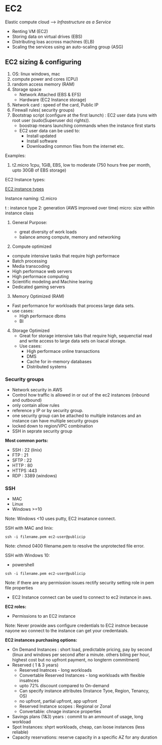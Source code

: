 # EC2

Elastic compute cloud --> *Infrastructure as a Service*

- Renting VM (EC2)
- Storing data on virtual drives (EBS)
- Distributing loas accross machines (ELB)
- Scaling the services using an auto-scaling group (ASG)


## EC2 sizing & configuring

1. OS: linux windows, mac
2. compute power and cores (CPU)
3. random access memory (RAM)
4. Storage space
   - Network Attached (EBS & EFS)
   - Hardware (EC2 Instance storage)
5. Network card : speed of the card, Public IP
6. Firewall rules( security groups)
7. Bootstrap script (configure at the first launch) : EC2 user data (runs with root user (sudo(Superuser do) rights)).
    - boostrap means launching commands when the instance first starts
    - EC2 user data can be used to:
       - Install updated
       - Install software
       - Downloading common files from the internet etc.  


Examples:

1. t2.micro 1cpu, 1GiB, EBS, low to moderate (750 hours free per month, upto 30GB of EBS storage)


EC2 Instance types:

[EC2 instance types](https://aws.amazon.com/ec2/instance-types/)

Instance naming: t2.micro

t : instance type
2: generation (AWS improved over time)
micro: size within instance class

1. General Purpose:

   - great diversity of work loads
   - balance among compute, memory and networking

2. Compute optimized
  - compute intensive tasks that require high performace
  - Batch processing
  - Media transcoding
  - High performace web servers
  - High performace computing
  - Scientific modeling and Machine learing
  - Dedicated gaming servers 

3. Memory Optimized (RAM)
  - Fast performance for workloads that process large data sets.
  - use cases:
     - High performace dbms
     - BI


4. Storage Optimized
   - Great for storage intensive taks that require high, sequenctial read and write access to large data sets on loacal storage.
   - Use cases:
      - High performace online transactions
      - DMS
      - Cache for in-memory databases
      - Distributed systems


### Security groups


- Network security in AWS
- Control how traffic is allowed in or out of the ec2 instances (inbound and outbound)
- only contain allow rules
- reference y IP or by security group.
- one security group can be attached to multiple instances and an instance can have multiple security groups
- locked down to region/VPC combination
- SSH in seprate security group


**Most common ports:**

- SSH : 22 (linix)
- FTP : 21
- SFTP : 22
- HTTP : 80
- HTTPS :443
- RDP : 3389 (windows)


### SSH

- MAC
- Linux
- Windows >=10

Note: Windows <10 uses putty, EC2 insatance connect.

SSH with MAC and linix: 

```
ssh -i filename.pem ec2-user@publicip
``` 

Note: chmod 0400 filename.pem to resolve the unprotected file error.

SSH with Windows 10:
- powershell
  
```
ssh -i filename.pem ec2-user@publicip
``` 

Note: if there are any permission issues rectify security setting role in pem file properties


- EC2 Instance connect can be used to connect to ec2 instance in aws.


**EC2 roles:**

- Permissions to an EC2 instance


Note: Never prowide aws configure credentials to EC2 instnce because nayone wo connect to the instance can get your credentaials.

**EC2 instances purchasing options:**

- On Demand Instances : short load, predictable pricing, pay by second (linux and windows per second after a minute. others biling per hour, highest cost but no upfront payment, no longterm commitment)
- Reserved ( 1 & 3 years)
   - Reserved Inatnces - long workloads
   - Convertable Reserved Instances - long workloads with flexible insatnces
   - upto 72% discount compared to On-demand
   - Can specify instance attributes (Instance Tyoe, Region, Tenancy, OS) 
   - no upfront, partial upfront, app upfront
   - Reserved Instance scopes : Regional or Zonal
   - Convertable: chnage instance properties 
- Savings plans (1&3) years : commit to an ammount of usage, long workload
- Spot Instances: shprt workloads, cheap, can loose instances (less reliable)
- Capacity reservations: reserve capacity in a specific AZ for any duration